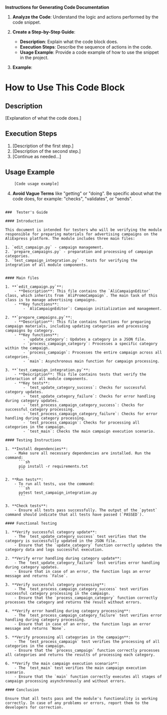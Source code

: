 **Instructions for Generating Code Documentation**

1. **Analyze the Code**: Understand the logic and actions performed by the code snippet.

2. **Create a Step-by-Step Guide**:
    - **Description**: Explain what the code block does.
    - **Execution Steps**: Describe the sequence of actions in the code.
    - **Usage Example**: Provide a code example of how to use the snippet in the project.

3. **Example**:

How to Use This Code Block
=========================================================================================

Description
-------------------------
[Explanation of what the code does.]

Execution Steps
-------------------------
1. [Description of the first step.]
2. [Description of the second step.]
3. [Continue as needed...]

Usage Example
-------------------------

```python
    [Code usage example]
```

4. **Avoid Vague Terms** like "getting" or "doing". Be specific about what the code does, for example: "checks", "validates", or "sends".
```

###  Tester's Guide 

#### Introduction

This document is intended for testers who will be verifying the module responsible for preparing materials for advertising campaigns on the AliExpress platform. The module includes three main files:

1. `edit_campaign.py` - campaign management.
2. `prepare_campaigns.py` - preparation and processing of campaign categories.
3. `test_campaign_integration.py` - tests for verifying the integration of all module components.


#### Main files

1. **`edit_campaign.py`**:
    - **Description**: This file contains the `AliCampaignEditor` class, which inherits from `AliPromoCampaign`. The main task of this class is to manage advertising campaigns.
    - **Key functions**:
        - `AliCampaignEditor`: Campaign initialization and management.

2. **`prepare_campaigns.py`**:
    - **Description**: This file contains functions for preparing campaign materials, including updating categories and processing campaigns by category.
    - **Key functions**:
        - `update_category`: Updates a category in a JSON file.
        - `process_campaign_category`: Processes a specific category within the campaign.
        - `process_campaign`: Processes the entire campaign across all categories.
        - `main`: Asynchronous main function for campaign processing.

3. **`test_campaign_integration.py`**:
    - **Description**: This file contains tests that verify the interaction of all module components.
    - **Key tests**:
        - `test_update_category_success`: Checks for successful category updates.
        - `test_update_category_failure`: Checks for error handling during category updates.
        - `test_process_campaign_category_success`: Checks for successful category processing.
        - `test_process_campaign_category_failure`: Checks for error handling during category processing.
        - `test_process_campaign`: Checks for processing all categories in the campaign.
        - `test_main`: Checks the main campaign execution scenario.

#### Testing Instructions

1. **Install dependencies**:
    - Make sure all necessary dependencies are installed. Run the command:
      ```sh
      pip install -r requirements.txt
      ```

2. **Run tests**:
    - To run all tests, use the command:
      ```sh
      pytest test_campaign_integration.py
      ```

3. **Check tests**:
    - Ensure all tests pass successfully. The output of the `pytest` command should indicate that all tests have passed (`PASSED`).

#### Functional Testing

1. **Verify successful category update**:
    - The `test_update_category_success` test verifies that the category is successfully updated in the JSON file.
    - Ensure that the `update_category` function correctly updates the category data and logs successful execution.

2. **Verify error handling during category update**:
    - The `test_update_category_failure` test verifies error handling during category updates.
    - Ensure that in case of an error, the function logs an error message and returns `False`.

3. **Verify successful category processing**:
    - The `test_process_campaign_category_success` test verifies successful category processing in the campaign.
    - Ensure that the `process_campaign_category` function correctly processes the category and returns the result without errors.

4. **Verify error handling during category processing**:
    - The `test_process_campaign_category_failure` test verifies error handling during category processing.
    - Ensure that in case of an error, the function logs an error message and returns `None`.

5. **Verify processing all categories in the campaign**:
    - The `test_process_campaign` test verifies the processing of all categories in the campaign.
    - Ensure that the `process_campaign` function correctly processes all categories and returns the results of processing each category.

6. **Verify the main campaign execution scenario**:
    - The `test_main` test verifies the main campaign execution scenario.
    - Ensure that the `main` function correctly executes all stages of campaign processing asynchronously and without errors.

#### Conclusion

Ensure that all tests pass and the module's functionality is working correctly. In case of any problems or errors, report them to the developers for correction.